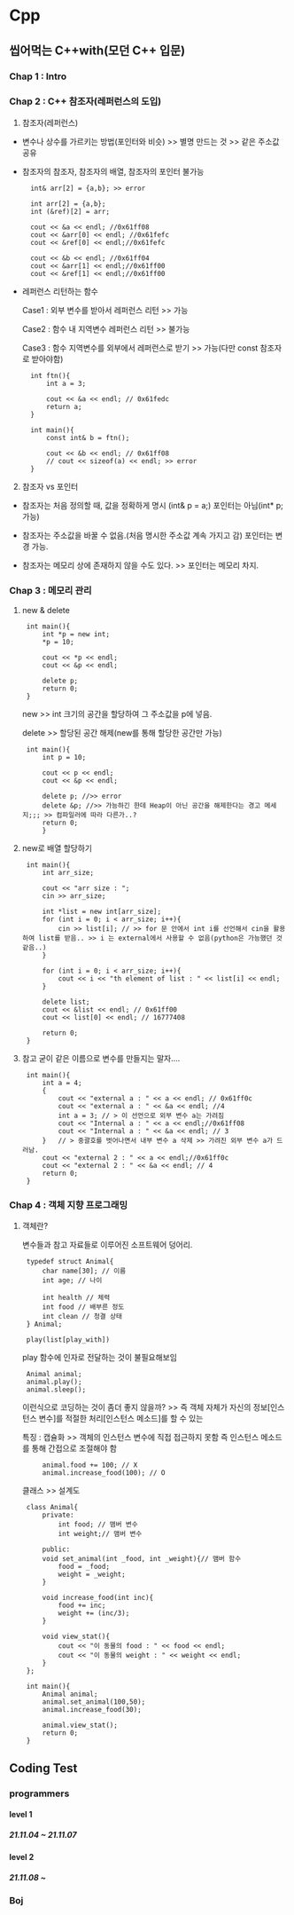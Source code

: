 # Cpp
## 씹어먹는 C++with(모던 C++ 입문)
### Chap 1 : Intro

### Chap 2 : C++ 참조자(레퍼런스의 도입)

1. 참조자(레퍼런스)

- 변수나 상수를 가르키는 방법(포인터와 비슷) >> 별명 만드는 것 >> 같은 주소값 공유

- 참조자의 참조자, 참조자의 배열, 참조자의 포인터 불가능



        int& arr[2] = {a,b}; >> error

        int arr[2] = {a,b};
        int (&ref)[2] = arr;

        cout << &a << endl; //0x61ff08
        cout << &arr[0] << endl; //0x61fefc
        cout << &ref[0] << endl;//0x61fefc

        cout << &b << endl; //0x61ff04
        cout << &arr[1] << endl;//0x61ff00
        cout << &ref[1] << endl;//0x61ff00
    

- 레퍼런스 리턴하는 함수

    Case1 : 외부 변수를 받아서 레퍼런스 리턴 >> 가능

    Case2 : 함수 내 지역변수 레퍼런스 리턴 >> 불가능

    Case3 : 함수 지역변수를 외부에서 레퍼런스로 받기 >> 가능(다만 const 참조자로 받아야함) 

        int ftn(){
            int a = 3;
            
            cout << &a << endl; // 0x61fedc
            return a;
        }

        int main(){
            const int& b = ftn();

            cout << &b << endl; // 0x61ff08
            // cout << sizeof(a) << endl; >> error
        }


2. 참조자 vs 포인터

- 참조자는 처음 정의할 때, 값을 정확하게 명시 (int& p = a;) 포인터는 아님(int* p; 가능)

- 참조자는 주소값을 바꿀 수 없음.(처음 명시한 주소값 계속 가지고 감) 포인터는 변경 가능.

- 참조자는 메모리 상에 존재하지 않을 수도 있다. >> 포인터는 메모리 차지.

### Chap 3 : 메모리 관리

1. new & delete

        int main(){
            int *p = new int;
            *p = 10;

            cout << *p << endl;
            cout << &p << endl;

            delete p;
            return 0;        
        }


    new >> int 크기의 공간을 할당하여 그 주소값을 p에 넣음.

    delete >> 할당된 공간 해제(new를 통해 할당한 공간만 가능)

        int main(){
            int p = 10;

            cout << p << endl;
            cout << &p << endl;

            delete p; //>> error
            delete &p; //>> 가능하긴 한데 Heap이 아닌 공간을 해제한다는 경고 메세지;;; >> 컴파일러에 따라 다른가..?
            return 0;
            }


2. new로 배열 할당하기

        int main(){
            int arr_size;

            cout << "arr size : ";
            cin >> arr_size;
            
            int *list = new int[arr_size];
            for (int i = 0; i < arr_size; i++){
                cin >> list[i]; // >> for 문 안에서 int i를 선언해서 cin을 활용하여 list를 받음.. >> i 는 external에서 사용할 수 없음(python은 가능했던 것 같음..)
            }
        
            for (int i = 0; i < arr_size; i++){
                cout << i << "th element of list : " << list[i] << endl;
            }

            delete list;
            cout << &list << endl; // 0x61ff00
            cout << list[0] << endl; // 16777408
            
            return 0;
        }


3. 참고
    굳이 같은 이름으로 변수를 만들지는 말자....
    
        int main(){
            int a = 4;
            {
                cout << "external a : " << a << endl; // 0x61ff0c
                cout << "external a : " << &a << endl; //4
                int a = 3; // > 이 선언으로 외부 변수 a는 가려짐
                cout << "Internal a : " << a << endl;//0x61ff08
                cout << "Internal a : " << &a << endl; // 3
            }   // > 중괄호를 벗어나면서 내부 변수 a 삭제 >> 가려진 외부 변수 a가 드러남.
            cout << "external 2 : " << a << endl;//0x61ff0c
            cout << "external 2 : " << &a << endl; // 4
            return 0;
        }

### Chap 4 : 객체 지향 프로그래밍

1. 객체란?
    
    변수들과 참고 자료들로 이루어진 소프트웨어 덩어리.

        typedef struct Animal{
            char name[30]; // 이름
            int age; // 나이

            int health // 체력
            int food // 배부른 정도
            int clean // 청결 상태
        } Animal;

        play(list[play_with])

    play 함수에 인자로 전달하는 것이 불필요해보임

        Animal animal;
        animal.play();
        animal.sleep();
    
    이런식으로 코딩하는 것이 좀더 좋지 않을까? >> 즉 객체 자체가 자신의 정보[인스턴스 변수]를 적절한 처리[인스턴스 메소드]를 할 수 있는 

    특징 :
        캡슐화 >> 객체의 인스턴스 변수에 직접 접근하지 못함 즉 인스턴스 메소드를 통해 간접으로 조절해야 함

            animal.food += 100; // X
            animal.increase_food(100); // O
    
    클래스 >> 설계도
        
     
        class Animal{
            private:
                int food; // 맴버 변수
                int weight;// 맴버 변수
            
            public:
            void set_animal(int _food, int _weight){// 맴버 함수
                food = _food;
                weight = _weight;
            }
            
            void increase_food(int inc){
                food += inc;
                weight += (inc/3);
            }

            void view_stat(){
                cout << "이 동물의 food : " << food << endl;
                cout << "이 동물의 weight : " << weight << endl; 
            }
        };

        int main(){
            Animal animal;
            animal.set_animal(100,50);
            animal.increase_food(30);

            animal.view_stat();
            return 0;
        }
    

## Coding Test
### programmers
#### level 1
##### 21.11.04 ~ 21.11.07
#### level 2
##### 21.11.08 ~ 
### Boj